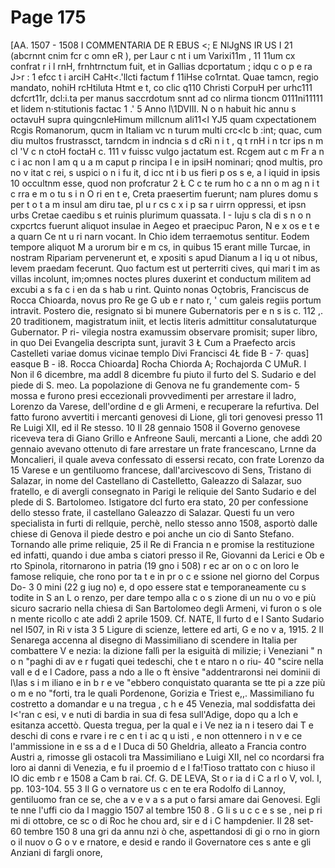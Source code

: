 # Page 175

[AA. 1507 - 1508 I COMMENTARIA DE R EBUS <; E NlJgNS IR US I 21 (abcrnnt cnim fcr c omn eR ), per Laur c nt i um Varixi11m , 11 11um cx confrat r i l rnH, frnhtrnctum fuit, et in Gallias dcportatum ; idqu c o p e ra J>r : 1 efcc t i arciH CaHt<.'llcti factum f 11iHse co1rntat. Quae tamcn, regio mandato, nohiH rcHtiluta Htmt e t, co clic q110 Christi CorpuH per urhc111 dcfcrt11r, dcl:i.ta per manus saccrdotum snnt ad co nlirma tioncm 0111ni11111 et lidem n·stitutionis factac 1 .' 5 Anno l\1DVIII. N o n habuit hic annu s octavuH supra quingcnleHimum millcnum ali11<l YJ5 quam cxpectationem Rcgis Romanorum, qucm in Italiam vc n turum multi crc<lc b :int; quac, cum diu multos frustrassct, tarndcm in indncia s d cRi n i t , q t rnH i n tcr ips n m cl 'V c n ctoH foctaH c. 111 v fuissc vulgo jactatum est. Rcgem aut c m Fr a n c i ac non l am q u a m caput p rincipa l e in ipsiH nominari; qnod multis, pro no v itat c rei, s uspici o n i fu it, d icc nt i b us fieri p os s e, a l iquid in ipsis 10 occultnm esse, quod non profcratur 2 Ł C c te rum ho c a nn o m ag n i t c rra e m o tu s i n O ri en t e, Creta praesertim fuerunt; nam plures domu s per t o t a m insul am diru tae, pl u r cs c x i p sa r uirrn oppressi, et ipsn urbs Cretae caedibu s et ruinis plurimum quassata. I - Iuju s cla di s n o n cxpcrtcs fuerunt aliquot insulae in Aegeo et praecipuc Paron, N e x os e t e a quarn Ce nt u ri narn vocant. In Chio idem terraemotus sentitur. Eodem tempore aliquot M a urorum bir e m cs, in quibus 15 erant mille Turcae, in nostram Ripariam pervenerunt et, e xpositi s apud Dianum a l iq u ot nibus, levem praedam fecerunt. Quo factum est ut perterriti cives, qui mari t im as villas incolunt, im;omnes noctes plures duxerint et conductum militem ad excubi a s fa c i en da s hab u rint. Quinto nonas Oçtobris, Franciscus de Rocca Chioarda, novus pro Re ge G ub e r nato r, ' cum galeis regiis portum intravit. Postero die, resignato si bi munere Gubernatoris per e n s is c. 112 ,. 20 traditionem, magistratum iniit, et lectis literis admittitur consalutaturque Gubernator. P ri- vilegia nostra examussim observare promisit; super libro, in quo Dei Evangelia descripta sunt, juravit 3 Ł Cum a Praefecto arcis Castelleti variae domus vicinae templo Divi Francisci 4Ł fide B - 7· quas] easque B - i8. Rocca Chioarda] Rocha Chiorda A; Rochajorda C UMuR. I Non il 6 dicembre, ma addl 8 dicembre fu piuto il furto del S. Sudario e del piede di S. meo. La popolazione di Genova ne fu grandemente com- 5 mossa e furono presi eccezionali provvedimenti per arrestare il ladro, Lorenzo da Varese, dell'ordine d e gli Armeni, e recuperare la refurtiva. Del fatto furono avvertiti i mercanti genovesi di Lione, gli tori genovesi presso 11 Re Luigi XII, ed il Re stesso. 10 Il 28 gennaio 1508 il Governo genovese riceveva tera di Giano Grillo e Anfreone Sauli, mercanti a Lione, che addì 20 gennaio avevano ottenuto di fare arrestare un frate francescano, Lrnne da Moncalieri, il quale aveva confessato di essersi recato, con frate Lorenzo da 15 Varese e un gentiluomo francese, dall'arcivescovo di Sens, Tristano di Salazar, in nome del Castellano di Castelletto, Galeazzo di Salazar, suo fratello, e di avergli consegnato in Parigi le reliquie del Santo Sudario e del plede di S. Bartolomeo. Istigatore dcl furto era stato, 20 per confessione dello stesso frate, il castellano Galeazzo di Salazar. Questi fu un vero specialista in furti di rellquie, perchè, nello stesso anno 1508, asportò dalle chiese di Genova il piede destro e poi anche un cio di Santo Stefano. Tornando alle prime reliquie, 25 il Re di Francia n e promise la restituzione ed infatti, quando i due amba s ciatori presso il Re, Giovanni da Lerici e Ob e rto Spinola, ritornarono in patria (19 gno i 508) r ec ar on o c on loro le famose reliquie, che rono por ta t e in pr o c e ssione nel giorno del Corpus Do- 3 0 mini (22 g iug no) e, d opo essere stat e temporaneamente cu s todite in S an L o renzo, per dare tempo alla c o s zione di un nu o vo e più sicuro sacrario nella chiesa di San Bartolomeo degli Armeni, vi furon o s ole n mente ricollo c ate addì 2 aprile 1509. Cf. NATE, Il furto d e l Santo Sudario nel I507, in Ri v ista 3 5 Ligure di scienze, lettere ed arti, G e no v a, 1915. 2 Il Senarega accenna al disegno di Massimiliano di scendere in Italia per combattere V e nezia: la dizione fallì per la esiguità di milizie; i Veneziani " n o n "paghi di av e r fugati quei tedeschi, che t e ntaro n o riu- 40 "scire nella vall e d e l Cadore, pass a ndo a lle o ft ènsive "addentraronsi nei dominii di l\Ias s i m iliano e in b r e ve "ebbero conquistato quaranta se tte pi a zze più o m e no "forti, tra le quali Pordenone, Gorizia e Triest e,,. Massimiliano fu costretto a domandar e u na tregua , c h e 45 Venezia, mal soddisfatta dei I<'ran c esi, v e nuti di bardia in sua di fesa sull'Adige, dopo qu a lch e esitanza accettò. Questa tregua, per la qual e i Ve nez ia n i tesero dai T e deschi di cons e rvare i re c en t i ac q u isti , e non ottennero i n v e ce l'ammissione in e ss a d e l Duca di 50 Gheldria, alleato a Francia contro Austri a, rimosse gli ostacoli tra Massimiliano e Luigi XII, nel co ncordarsi fra loro ai danni di Venezia, e fu il proemio d e l fa!Tioso trattato con c hiuso il IO dic emb r e 1508 a Cam b rai. Cf. G. DE LEVA, St o r ia d i C a rl o V, vol. I, pp. 103-104. 55 3 Il G o vernatore us c en te era Rodolfo di Lannoy, gentiluomo fran ce se, che a v e v a s a put o farsi amare dai Genovesi. Egli te nne l'uffi cio da l maggio 1507 al tembre 150 8 . G li s u c c e s se , nei p ri mi di ottobre, ce sc o di Roc he chou ard, sir e d i C hampdenier. Il 28 set- 60 tembre 150 8 una gri da annu nzi ò che, aspettandosi di gi o rno in giorn o il nuov o G o v e rnatore, e desid e rando il Governatore ces s ante e gli Anziani di fargli onore,